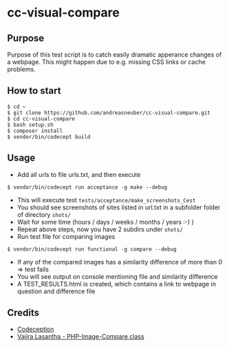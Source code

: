 # cc-visual-compare

## Purpose
Purpose of this test script is to catch easily dramatic apperance changes of a webpage. 
This might happen due to e.g. missing CSS links or cache problems. 


## How to start
```
$ cd ~
$ git clone https://github.com/andreasneuber/cc-visual-compare.git
$ cd cc-visual-compare
$ bash setup.sh
$ composer install
$ vendor/bin/codecept build
```



## Usage
- Add all urls to file urls.txt, and then execute
```
$ vendor/bin/codecept run acceptance -g make --debug
```
- This will execute test `tests/acceptance/make_screenshots_Cest`
- You should see screenshots of sites listed in url.txt in a subfolder folder of directory `shots/`
- Wait for some time (hours / days / weeks / months / years :-) )
- Repeat above steps, now you have 2 subdirs under `shots/`
- Run test file for comparing images
```
$ vendor/bin/codecept run functional -g compare --debug
```
- If any of the compared images has a similarity difference of more than 0 => test fails
- You will see output on console mentioning file and similarity difference
- A TEST_RESULTS.html is created, which contains a link to webpage in question and difference file



## Credits
- [Codeception](http://codeception.com/)
- [Vajira Lasantha - PHP-Image-Compare class](https://github.com/vajiralasantha/PHP-Image-Compare)
